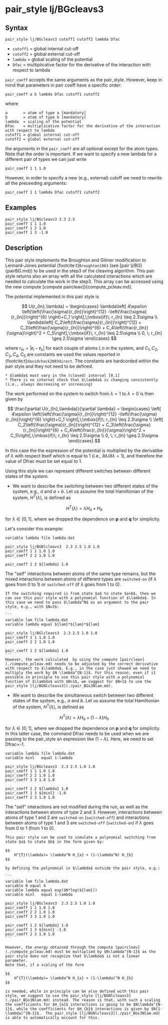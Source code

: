# pair_style lj/BGcleavs3

## Syntax

```text
pair_style lj/BGcleavs3 cutoff1 cutoff2 lambda Dfac
```

* `cutoff1` = global internal cut-off
* `cutoff2` = global external cut-off
* `lambda`  = global scaling of the potential
* `Dfac`    = multiplicative factor for the derivative of the interaction with respect to lambda 

`pair_coeff` accepts the same arguments as the pair_style. However, keep in mind that parameters in pair coeff have a specific order:

```text
pair_coeff a b lambda Dfac cutoff1 cutoff2
```

where

```text
a       = atom of type a [mandatory]
b       = atom of type b [mandatory]
lambda  = scaling of the potential
Dfac    = multiplicative factor for the derivative of the interaction with respect to lambda     
cutoff1 = global internal cut-off
cutoff2 = global external cut-off
```

the arguments in the `pair_coeff` are all optional except for the atom types. Note that the order is important. If we want to specify a new lambda for a different pair of types we can just write

```
pair_coeff 1 1 1.0
```

However, in order to specify a new (e.g., external) cutoff we need to rewrite all the preceeding arguments:

```
pair_coeff 1 1 lambda Dfac cutoff1 cutoff2
```

## Examples

```
pair_style lj/BGcleavs3 2.3 2.5 
pair_coeff 1 1 1.0
pair_coeff 1 2 1.0
pair_coeff 1 3 -1.0
```

## Description

This pair style implements the Broughton and Gilmer modification to Lennard-Jones potential {footcite:t}`Broughton1983` (see [pair lj/BG]{pairBG.md}) to be used in the step3 of the cleaving algorithm. This pair style returns also an array with all the calculated interactions which are needed to calculate the work in the step3. This array can be accessed using the new compute [compute paircleav]}{compute_pcleav.md}. 


The potential implemented in this pair style is 

$$
	U(r_{ln},\lambda) =
		\begin{cases}
			\lambda\left[ 4\epsilon \left(\left(\frac{\sigma}{r_{ln}}\right)^{12} -\left(\frac{\sigma}{r_{ln}}\right)^{6}  \right)+C_1 \right],\;\mbox{if}\; r_{ln} \leq 2.3\sigma \\
			\lambda\left[ C_2\left(\frac{\sigma}{r_{ln}}\right)^{12} + C_3\left(\frac{\sigma}{r_{ln}}\right)^{6} + C_4\left(\frac{r_{ln}}{\sigma}\right)^2 + C_5\right],\;\mbox{if}\; r_{ln} \leq 2.5\sigma \\
				0, 		\; r_{ln} \geq 2.5\sigma		
		\end{cases}
$$

where $r_{ln}=|\mathbf{r}_l-\mathbf{r}_n|$ for each couple of atoms $l,n$ in the system, and $C_1, C_2, C_3, C_4, C_5$ are constants we used the values reported in {footcite:t}`davidchack2003direct`.
The constants are hardcorded within the pair style and they not need to be defined.

````{note}
* $lambda$ must vary in the (closed) interval [0,1]
* There is no internal check that $\lambda$ is changing consistently (i.e., always decreasing or increasing)
````
   
The work performed on the system to switch from $\lambda=1$ to $\lambda=0$ is then given by

$$
	\frac{\partial U(r_{ln},\lambda)}{\partial \lambda} =
		\begin{cases}
			\left[ 4\epsilon \left(\left(\frac{\sigma}{r_{ln}}\right)^{12} -\left(\frac{\sigma}{r_{ln}}\right)^{6}  \right)+C_1 \right],\;\mbox{if}\; r_{ln} \leq 2.3\sigma \\
			\left[ C_2\left(\frac{\sigma}{r_{ln}}\right)^{12} + C_3\left(\frac{\sigma}{r_{ln}}\right)^{6} + C_4\left(\frac{r_{ln}}{\sigma}\right)^2 + C_5\right],\;\mbox{if}\; r_{ln} \leq 2.5\sigma \\
				0, 		\; r_{ln} \geq 2.5\sigma		
		\end{cases}
$$

In this case the the expression of the potential is multiplied by the derivatibe of $\lambda$ with respect itself which is equal to 1 (i.e., $\partial \lambda / \partial \lambda=1$), and therefore the value of Dfrac must be set equal to 1.

Using this style we can represent different switches between different states of the system:

* We want to describe the switching between two different states of the system, e.g., $a$ and $a+b$. 
Let us assume the total Hamiltonian of the system, $H^{T}(\lambda)$, is defined as 

$$
	H^{T}(\lambda)= \lambda H_{a} + H_{b} 
$$  

for $\lambda \in [0,1]$, where we dropped the dependence on $\mathbf{p}$ and $\mathbf{q}$ for simplicity.

Let's consider this example:

```
variable lambda file lambda.dat

pair_style lj/BGNlcleavs3  2.3 2.5 1.0 1.0
pair_coeff 1 1 1.0 1.0
pair_coeff 2 2 1.0 1.0

pair_coeff 1 2 ${lambda} 1.0
```

The "self" interactions between atoms of the same type remains, but the mixed interactions between atoms of different types are `switched-on` (if $\lambda$ goes from 0 to 1) or `switched-off` (if $\lambda$ goes from 1 to 0).

````{note}
If the switching required is from state $a$ to state $a+b$, then we can use this pair style with a polynomial function of $\lambda$. In this case we need to pass $\lambda^N$ as an argument to the pair style, e.g., with $N=3$:

```
variable lam file lambda.dat
variable lambda equal ${lam}*${lam}*${lam}

pair_style lj/BGlcleavs3  2.3 2.5 1.0 1.0
pair_coeff 1 1 1.0 1.0
pair_coeff 2 2 1.0 1.0

pair_coeff 1 2 ${lambda} 1.0
```
However, the work calculated  by using the compute [paircleav](./compute_pcleav.md) needs to be adjusted by the correct derivative with respect to $\lambda$. E.g., in the case just showed we need to multiply the work by $N \lambda^{N-1}$. For this reason, even if it possible in principle to use this pair style with a polynomial function of $\lambda$ with $N>1$, we suggest for $N>1$ to use the pair_style [lj/BGNlcleavs3](./pair_BGs3Nlam.md). 
````

* We want to describe the simultaneous switch between two different states of the system, e.g., $a$ and $b$. 
Let us assume the total Hamiltonian of the system, $H^{T}(\lambda)$, is defined as 

$$
	H^{T}(\lambda)= \lambda H_{a} + (1-\lambda) H_{b} 
$$  

for $\lambda \in [0,1]$, where we dropped the dependence on $\mathbf{p}$ and $\mathbf{q}$ for simplicity.
In this latter case, the command Dfrac needs to be used when we are passing to the pair_style an expression like $(1-\lambda)$. Here, we need to set Dfrac=-1.

```
variable lambda file lambda.dat
variable minl   equal 1-lambda

pair_style lj/BGcleavs3  2.3 2.5 1.0 1.0
pair_coeff 1 1 1.0 1.0
pair_coeff 2 2 1.0 1.0
pair_coeff 3 3 1.0 1.0

pair_coeff 1 2 ${lambda} 1.0
pair_coeff 1 3 ${minl} -1.0
pair_coeff 2 3 1.0 1.0
```

The "self" interactions are not modified during the run, as well as the interactions between atoms of type 2 and 3. However, interactions between atoms of type 1 and 2 are `switched-on` (`switched-off`) and interactions between atoms of type 1 and 3 are  `switched-off` (`switched-on`) if $\lambda$ goes from 0 to 1 (from 1 to 0).



````{warning}
This pair style can be used to simulate a polynomial switching from state $a$ to state $b$ in the form given by:

$$
	H^{T}(\lambda)= \lambda^N H_{a} + (1-\lambda^N) H_{b} 
$$  

by defining the polynomial in $\lambda$ outside the pair style, e.g.:

```
variable lam file lambda.dat
variable N equal 4
variable lambda equal exp($N*log(${lam}))
variable minl   equal 1-lambda

pair_style lj/BGcleavs3  2.3 2.5 1.0 1.0
pair_coeff 1 1 1.0 1.0
pair_coeff 2 2 1.0 1.0
pair_coeff 3 3 1.0 1.0

pair_coeff 1 2 ${lambda} 1.0
pair_coeff 1 3 ${minl} -1.0
pair_coeff 2 3 1.0 1.0
```

However, the energy obtained through the compute [paircleav](./compute_pcleav.md) must be multiplied by $N\lambda^{N-1}$ as the pair style does not recognize that $\lambda$ is not a linear parameter. 
Note that, if a scaling of the form 

$$
	H^{T}(\lambda)= \lambda^N H_{a} + (1-\lambda)^N H_{b} 
$$  

is needed, while in principle can be also defined with this pair style, we suggest to use the pair_style [lj/BGNlcleavs3](./pair_BGs3Nlam.md) instead. The reason is that, with such a scaling the coefficients for $H_{a}$ interactions is going to be $N\lambda^{N-1}$, while the coefficients for $H_{b}$ interactions is given by $N(1-\lambda)^{N-1}$.  The pair_style [lj/BGNlcleavs3](./pair_BGs3Nlam.md) is able to automatically account for this.
````



```{footbibliography}

```
